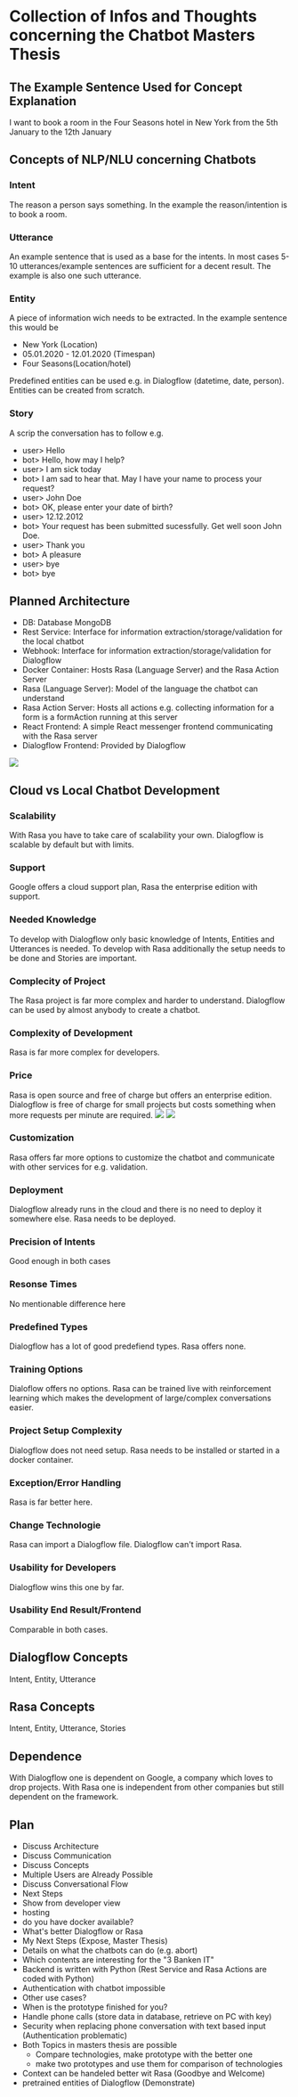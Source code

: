 # Collection of Infos and Thoughts concerning the Chatbot Masters Thesis

## The Example Sentence Used for Concept Explanation
I want to book a room in the Four Seasons hotel in New York from the 5th January to the 12th January

## Concepts of NLP/NLU concerning Chatbots

### Intent
The reason a person says something.
In the example the reason/intention is to book a room.

### Utterance
An example sentence that is used as a base for the intents. In most cases 5-10 utterances/example sentences are sufficient for a decent result.
The example is also one such utterance.

### Entity
A piece of information wich needs to be extracted.
In the example sentence this would be 
- New York (Location)
- 05.01.2020 - 12.01.2020 (Timespan)
- Four Seasons(Location/hotel)

Predefined entities can be used e.g. in Dialogflow (datetime, date, person).
Entities can be created from scratch.

### Story
A scrip the conversation has to follow e.g.
- user> Hello
- bot>  Hello, how may I help?
- user> I am sick today
- bot>  I am sad to hear that. May I have your name to process your request?
- user> John Doe
- bot>  OK, please enter your date of birth?
- user> 12.12.2012
- bot>  Your request has been submitted sucessfully. Get well soon John Doe.
- user> Thank you
- bot>  A pleasure
- user> bye
- bot>  bye

## Planned Architecture
- DB: Database MongoDB
- Rest Service: Interface for information extraction/storage/validation for the local chatbot
- Webhook: Interface for information extraction/storage/validation for Dialogflow
- Docker Container: Hosts Rasa (Language Server) and the Rasa Action Server
- Rasa (Language Server): Model of the language the chatbot can understand
- Rasa Action Server: Hosts all actions e.g. collecting information for a form is a formAction running at this server
- React Frontend: A simple React messenger frontend communicating with the Rasa server
- Dialogflow Frontend: Provided by Dialogflow
  
![](https://github.com/classProgrammer/horus_info/blob/master/architecture.JPG)


## Cloud vs Local Chatbot Development

### Scalability
With Rasa you have to take care of scalability your own.
Dialogflow is scalable by default but with limits.

### Support
Google offers a cloud support plan, Rasa the enterprise edition with support.

### Needed Knowledge
To develop with Dialogflow only basic knowledge of Intents, Entities and Utterances is needed.
To develop with Rasa additionally the setup needs to be done and Stories are important.

### Complecity of Project
The Rasa project is far more complex and harder to understand. Dialogflow can be used by almost anybody to create a chatbot.

### Complexity of Development
Rasa is far more complex for developers.

### Price
Rasa is open source and free of charge but offers an enterprise edition.
Dialogflow is free of charge for small projects but costs something when more requests per minute are required.
![](https://github.com/classProgrammer/horus_info/blob/master/dialogflow_pricing.JPG)
![](https://github.com/classProgrammer/horus_info/blob/master/quotas_and_limits.JPG)

### Customization
Rasa offers far more options to customize the chatbot and communicate with other services for e.g. validation.

### Deployment
Dialogflow already runs in the cloud and there is no need to deploy it somewhere else.
Rasa needs to be deployed.

### Precision of Intents
Good enough in both cases

### Resonse Times
No mentionable difference here

### Predefined Types
Dialogflow has a lot of good predefiend types.
Rasa offers none.

### Training Options
Dialoflow offers no options.
Rasa can be trained live with reinforcement learning which makes the development of large/complex conversations easier.

### Project Setup Complexity
Dialogflow does not need setup.
Rasa needs to be installed or started in a docker container.

### Exception/Error Handling
Rasa is far better here.

### Change Technologie
Rasa can import a Dialogflow file.
Dialogflow can't import Rasa.

### Usability for Developers
Dialogflow wins this one by far.

### Usability End Result/Frontend
Comparable in both cases.

## Dialogflow Concepts
Intent, Entity, Utterance

## Rasa Concepts
Intent, Entity, Utterance, Stories

## Dependence
With Dialogflow one is dependent on Google, a company which loves to drop projects.
With Rasa one is independent from other companies but still dependent on the framework.

## Plan
- Discuss Architecture
- Discuss Communication
- Discuss Concepts
- Multiple Users are Already Possible
- Discuss Conversational Flow
- Next Steps
- Show from developer view
- hosting
- do you have docker available?
- What's better Dialogflow or Rasa
- My Next Steps (Expose, Master Thesis)
- Details on what the chatbots can do (e.g. abort)
- Which contents are interesting for the "3 Banken IT"
- Backend is written with Python (Rest Service and Rasa Actions are coded with Python)
- Authentication with chatbot impossible
- Other use cases?
- When is the prototype finished for you?
- Handle phone calls (store data in database, retrieve on PC with key)
- Security when replacing phone conversation with text based input (Authentication problematic)
- Both Topics in masters thesis are possible
  - Compare technologies, make prototype with the better one
  - make two prototypes and use them for comparison of technologies
- Context can be handeled better wit Rasa (Goodbye and Welcome) 
- pretrained entities of Dialogflow (Demonstrate)
